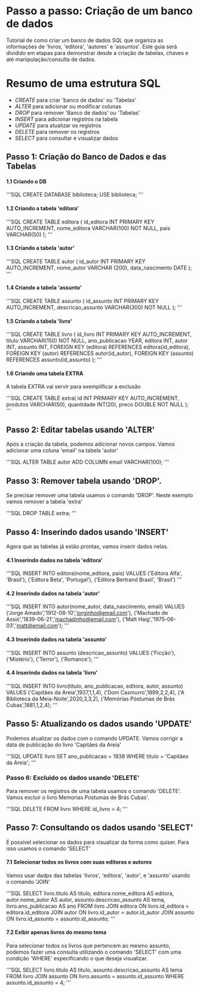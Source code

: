 # Passo a passo: Criação de um banco de dados
Tutorial de como criar um banco de dados SQL que organiza as informações de 'livros, 'editora', 'autores' e 'assuntos'.
Este guia será dividido em etapas para demonstrar desde a criação de tabelas, chaves e até manipulação/consulta de dados.

# Resumo de uma estrutura SQL
* _CREATE_ para criar 'banco de dados' ou 'Tabelas'
* _ALTER_ para adicionar ou modificar colunas
* _DROP_ para remover 'Banco de dados' ou 'Tabelas'
* _INSERT_ para adicionar registros na tabela
* _UPDATE_ para atualizar os registros
* _DELETE_ para remover os registros
* _SELECT_ para consultar e visualizar dados

## Passo 1: Criação do Banco de Dados e das Tabelas
#### 1.1 Criando o DB

'''SQL
CREATE DATABASE biblioteca;
USE biblioteca;
'''

#### 1.2 Criando a tabela 'editora'

'''SQL
CREATE TABLE editora (
    id_editora INT PRIMARY KEY AUTO_INCREMENT,
    nome_editora VARCHAR(100) NOT NULL,
    pais VARCHAR(50)
);
'''

#### 1.3 Criando a tabela 'autor'

'''SQL
CREATE TABLE autor (
    id_autor INT PRIMARY KEY AUTO_INCREMENT,
    nome_autor VARCHAR (200),
    data_nascimento DATE
);
'''

#### 1.4 Criando a tabela 'assunto'

'''SQL
CREATE TABLE assunto (
    id_assunto INT PRIMARY KEY AUTO_INCREMENT,
    descricao_assunto VARCHAR(300) NOT NULL
);
'''

#### 1.5 Criando a tabela 'livro'
'''SQL
CREATE TABLE livro (
    id_livro INT PRIMARY KEY AUTO_INCREMENT,
    titulo VARCHAR(150) NOT NULL,
    ano_publicacao YEAR,
    editora INT,
    autor INT,
    assunto INT,
    FOREIGN KEY (editora) REFERENCES editora(id_editora), 
    FOREIGN KEY (autor) REFERENCES autor(id_autor),
    FOREIGN KEY (assunto) REFERENCES assunto(id_assunto)
    );
'''

#### 1.6 Criando uma tabela EXTRA
A tabela EXTRA vai servir para exemplificar a exclusão

'''SQL
CREATE TABLE extra(
    id INT PRIMARY KEY AUTO_INCREMENT,
    produtos VARCHAR(50),
    quantidade INT(20),
    preco DOUBLE NOT NULL
);
'''

## Passo 2: Editar tabelas usando 'ALTER'
Após a criação da tabela, podemos adicionar novos campos. Vamos adicionar uma coluna 'email' na tabela 'autor'

'''SQL
ALTER TABLE autor
ADD COLUMN email VARCHAR(100);
'''

## Passo 3: Remover tabela usando 'DROP'.
Se precisar remover uma tabela usamos o comando 'DROP'.
Neste exemplo vamos remover a tabela 'extra'

'''SQL
DROP TABLE extra;
'''
## Passo 4: Inserindo dados usando 'INSERT'
Agora que as tabelas já estão prontas, vamos inserir dados nelas.

#### 4.1 Inserindo dados na tabela 'editora'

'''SQL
INSERT INTO editora(nome_editora, pais)
VALUES
('Editora Alfa', 'Brasil'),
('Editora Beta', 'Portugal'),
('Editora Bertrand Brasil', 'Brasil')
'''

#### 4.2 Inserindo dados na tabela 'autor'

'''SQL
INSERT INTO autor(nome_autor, data_nascimento, email)
VALUES
('Jorge Amado','1912-08-10','jorginho@email.com'),
('Machado de Assis','1839-06-21','machadinho@email.com'),
('Matt Haig','1975-06-03','matt@email.com');
'''

#### 4.3 Inserindo dados na tabela 'assunto'

'''SQL
INSERT INTO assunto (descricao_assunto)
VALUES
('Ficção'),
('Mistério'),
('Terror'),
('Romance');
'''

#### 4.4 Inserindo dados na tabela 'livro'

'''SQL
INSERT INTO livro(titulo, ano_publicacao, editora, autor, assunto)
VALUES
('Capitães da Areia',1937,1,1,4),
('Dom Casmurro',1899,2,2,4),
('A Biblioteca da Meia-Noite',2020,3,3,2),
('Memórias Póstumas de Brás Cubas',1881,1,2,4);
'''

## Passo 5: Atualizando os dados usando 'UPDATE'
Podemos atualizar os dados com o comando UPDATE.
Vamos corrigir a data de publicação do livro 'Capitães da Areia'

'''SQL
UPDATE livro
SET ano_publicacao = 1938
WHERE titulo = 'Capitães da Areia';
'''

### Passo 6: Excluido os dados usando 'DELETE'
Para remover os registros de uma tabela usamos o comando 'DELETE'.
Vamos excluir o livro Memorias Postumas de Brás Cubas'.

'''SQL
DELETE FROM livro
WHERE id_livro = 4;
'''

## Passo 7: Consultando os dados usando 'SELECT'
É possível selecionar os dados para visualizar da forma como quiser. 
Para isso usamos o comando 'SELECT'

#### 7.1 Selecionar todos os livros com suas editoras e autores
Vamos usar dadps das tabelas 'livros', 'editora', 'autor', e 'assunto' usando o comando 'JOIN'

'''SQL
SELECT livro.titulo AS titulo,
    editora.nome_editora AS editora,
    autor.nome_autor AS autor,
    assunto.descricao_assunto AS tema,
    livro.ano_publicacao AS ano
FROM livro
JOIN editora ON livro.id_editora = editora.id_editora
JOIN autor ON livro.id_autor = autor.id_autor
JOIN assunto ON livro.id_assunto = assunto.id_assunto;
'''

#### 7.2 Exibir apenas livros do mesmo tema
Para selecionar todos os livros que pertencem ao mesmo assunto, podemos fazer uma consulta utilizando o comando 'SELECT' com uma condição 'WHERE' especificando o que deseja visualizar.

'''SQL
SELECT livro.titulo AS titulo,
	assunto.descricao_assunto AS tema
FROM livro
JOIN assunto ON livro.assunto = assunto.id_assunto
WHERE assunto.id_assunto = 4;
'''
